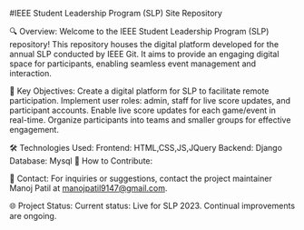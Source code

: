 #IEEE Student Leadership Program (SLP) Site Repository

🔍 Overview:
Welcome to the IEEE Student Leadership Program (SLP) repository! This repository houses the digital platform developed for the annual SLP conducted by IEEE Git. It aims to provide an engaging digital space for participants, enabling seamless event management and interaction.

🚀 Key Objectives:
Create a digital platform for SLP to facilitate remote participation.
Implement user roles: admin, staff for live score updates, and participant accounts.
Enable live score updates for each game/event in real-time.
Organize participants into teams and smaller groups for effective engagement.


🛠️ Technologies Used:
Frontend: HTML,CSS,JS,JQuery
Backend: Django
Database: Mysql
🤝 How to Contribute:


📧 Contact:
For inquiries or suggestions, contact the project maintainer Manoj Patil at manojpatil9147@gmail.com.

🌐 Project Status:
Current status: Live for SLP 2023. Continual improvements are ongoing.
